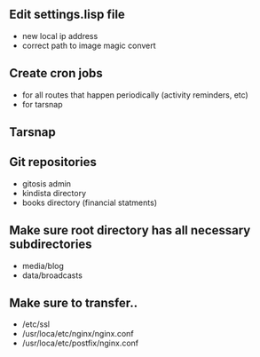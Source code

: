 ## Edit settings.lisp file
- new local ip address
- correct path to image magic convert 

## Create cron jobs
- for all routes that happen periodically (activity reminders, etc)
- for tarsnap

## Tarsnap

## Git repositories
- gitosis admin
- kindista directory
- books directory (financial statments)

## Make sure root directory has all necessary subdirectories
- media/blog
- data/broadcasts

## Make sure to transfer..
- /etc/ssl
- /usr/loca/etc/nginx/nginx.conf
- /usr/loca/etc/postfix/nginx.conf
